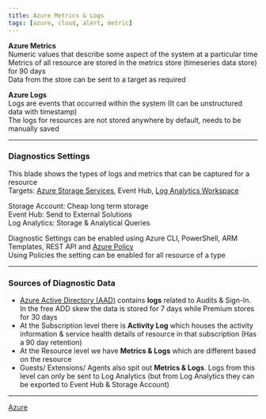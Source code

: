 ```yaml
---
title: Azure Metrics & Logs
tags: [azure, cloud, alert, metric]
---
```


**Azure Metrics**  
Numeric values that describe some aspect of the system at a particular time  
Metrics of all resource are stored in the metrics store (timeseries data store) for 90 days  
Data from the store can be sent to a target as required

**Azure Logs**  
Logs are events that occurred within the system (It can be unstructured data with timestamp)  
The logs for resources are not stored anywhere by default, needs to be manually saved  

---

### Diagnostics Settings

This blade shows the types of logs and metrics that can be captured for a resource   
Targets: [Azure Storage Services](../../Azure%20Storage%20Services/Azure%20Storage%20Services.md), Event Hub, [Log Analytics Workspace](../../Azure%20Analytics%20Services/Log%20Analytics%20Workspace.md)

Storage Account: Cheap long term storage  
Event Hub: Send to External Solutions  
Log Analytics: Storage & Analytical Queries

Diagnostic Settings can be enabled using Azure CLI, PowerShell, ARM Templates, REST API and [Azure Policy](../../Azure%20Security%20Services/Azure%20Policy.md)  
Using Policies the setting can be enabled for all resource of a type

---

### Sources of Diagnostic Data

* [Azure Active Directory (AAD)](../../Azure%20Security%20Services/Azure%20Active%20Directory/Azure%20Active%20Directory%20(AAD).md) contains **logs** related to Audits & Sign-In. In the free ADD skew the data is stored for 7 days while Premium stores for 30 days
* At the Subscription level there is **Activity Log** which houses the activity information & service health details of resource in that subscription (Has a 90 day retention)
* At the Resource level we have **Metrics & Logs** which are different based on the resource
* Guests/ Extensions/ Agents also spit out **Metrics & Logs**. Logs from this level can only be sent to Log Analytics (but from Log Analytics they can be exported to Event Hub & Storage Account)

---

[Azure](../../Azure.md)